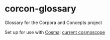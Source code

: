 # corcon-glossary
Glossary for the Corpora and Concepts project

Set up for use with [Cosma](https://github.com/graphlab-fr/cosma): [current cosmoscope](cosmoscope.html)

